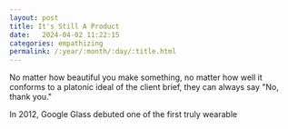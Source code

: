 ```yaml
---
layout: post
title: It's Still A Product
date:   2024-04-02 11:22:15
categories: empathizing
permalink: /:year/:month/:day/:title.html
---
```


No matter how beautiful you make something, no matter how well it conforms to a platonic ideal of the client brief, they can always say "No, thank you."

In 2012, Google Glass debuted one of the first truly wearable 